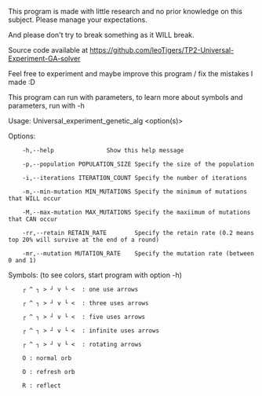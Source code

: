 This program is made with little research and no prior knowledge on this subject. Please manage your expectations.

And please don't try to break something as it WILL break.


Source code available at https://github.com/leoTigers/TP2-Universal-Experiment-GA-solver

Feel free to experiment and maybe improve this program / fix the mistakes I made :D

This program can run with parameters, to learn more about symbols and parameters, run with -h


Usage: Universal_experiment_genetic_alg <option(s)>

Options:

        -h,--help               Show this help message

        -p,--population POPULATION_SIZE Specify the size of the population

        -i,--iterations ITERATION_COUNT Specify the number of iterations

        -m,--min-mutation MIN_MUTATIONS Specify the minimum of mutations that WILL occur

        -M,--max-mutation MAX_MUTATIONS Specify the maxiimum of mutations that CAN occur

        -rr,--retain RETAIN_RATE        Specify the retain rate (0.2 means top 20% will survive at the end of a round)

        -mr,--mutation MUTATION_RATE    Specify the mutation rate (between 0 and 1)



Symbols: (to see colors, start program with option -h)

        ┌ ^ ┐ > ┘ v └ <  : one use arrows

        ┌ ^ ┐ > ┘ v └ <  : three uses arrows

        ┌ ^ ┐ > ┘ v └ <  : five uses arrows

        ┌ ^ ┐ > ┘ v └ <  : infinite uses arrows

        ┌ ^ ┐ > ┘ v └ <  : rotating arrows

        O : normal orb

        O : refresh orb

        R : reflect